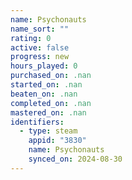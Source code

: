 ```yaml
---
name: Psychonauts
name_sort: ""
rating: 0
active: false
progress: new
hours_played: 0
purchased_on: .nan
started_on: .nan
beaten_on: .nan
completed_on: .nan
mastered_on: .nan
identifiers:
  - type: steam
    appid: "3830"
    name: Psychonauts
    synced_on: 2024-08-30
---
```

